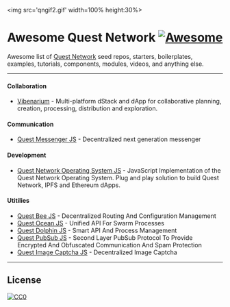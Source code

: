 <img src='qngif2.gif' width=100% height:30%>


# Awesome Quest Network [![Awesome](https://cdn.rawgit.com/sindresorhus/awesome/d7305f38d29fed78fa85652e3a63e154dd8e8829/media/badge.svg)](https://github.com/sindresorhus/awesome)

Awesome list of [Quest Network](https://github.com/QuestNetwork) seed repos, starters, boilerplates, examples, tutorials, components, modules, videos, and anything else.

---

#### Collaboration

* [Vibenarium](https://github.com/Vibenarium) - Multi-platform dStack and dApp for collaborative planning, creation, processing, distribution and exploration. 

#### Communication

* [Quest Messenger JS](https://github.com/QuestNetwork/quest-messenger-js) - Decentralized next generation messenger

#### Development

* [Quest Network Operating System JS](https://github.com/QuestNetwork/quest-os-js) - JavaScript Implementation of the Quest Network Operating System. Plug and play solution to build Quest Network, IPFS and Ethereum dApps.

#### Utitilies
* [Quest Bee JS](https://github.com/QuestNetwork/quest-bee-js) - Decentralized Routing And Configuration Management
* [Quest Ocean JS](https://github.com/QuestNetwork/quest-ocean-js) - Unified API For Swarm Processes
* [Quest Dolphin JS](https://github.com/QuestNetwork/quest-dolphin-js) - Smart API And Process Management
* [Quest PubSub JS](https://github.com/QuestNetwork/quest-pubsub-js) - Second Layer PubSub Protocol To Provide Encrypted And Obfuscated 
Communication And Spam Protection
* [Quest Image Captcha JS](https://github.com/QuestNetwork/quest-image-captcha-js) - Decentralized Image Captcha

---

## License

[![CC0](https://licensebuttons.net/p/zero/1.0/88x31.png)](https://creativecommons.org/publicdomain/zero/1.0/)
